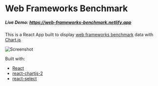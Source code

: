 # Web Frameworks Benchmark

##### Live Demo: https://web-frameworks-benchmark.netlify.app

This is a React App built to display [web frameworks benchmark](https://github.com/the-benchmarker/web-frameworks) data with [Chart.js](https://www.chartjs.org)

![Screenshot](https://i.ibb.co/QPzzH3L/image.png)

Built with:
- [React](http://react.com/)
- [react-chartjs-2](https://github.com/reactchartjs/react-chartjs-2)
- [react-select](https://github.com/jedwatson/react-select)